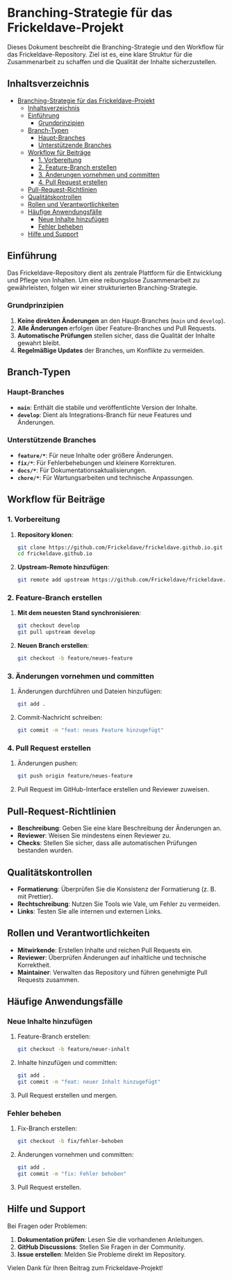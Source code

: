 # Branching-Strategie für das Frickeldave-Projekt

Dieses Dokument beschreibt die Branching-Strategie und den Workflow für das Frickeldave-Repository. Ziel ist es, eine klare Struktur für die Zusammenarbeit zu schaffen und die Qualität der Inhalte sicherzustellen.

## Inhaltsverzeichnis

- [Branching-Strategie für das Frickeldave-Projekt](#branching-strategie-für-das-frickeldave-projekt)
  - [Inhaltsverzeichnis](#inhaltsverzeichnis)
  - [Einführung](#einführung)
    - [Grundprinzipien](#grundprinzipien)
  - [Branch-Typen](#branch-typen)
    - [Haupt-Branches](#haupt-branches)
    - [Unterstützende Branches](#unterstützende-branches)
  - [Workflow für Beiträge](#workflow-für-beiträge)
    - [1. Vorbereitung](#1-vorbereitung)
    - [2. Feature-Branch erstellen](#2-feature-branch-erstellen)
    - [3. Änderungen vornehmen und committen](#3-änderungen-vornehmen-und-committen)
    - [4. Pull Request erstellen](#4-pull-request-erstellen)
  - [Pull-Request-Richtlinien](#pull-request-richtlinien)
  - [Qualitätskontrollen](#qualitätskontrollen)
  - [Rollen und Verantwortlichkeiten](#rollen-und-verantwortlichkeiten)
  - [Häufige Anwendungsfälle](#häufige-anwendungsfälle)
    - [Neue Inhalte hinzufügen](#neue-inhalte-hinzufügen)
    - [Fehler beheben](#fehler-beheben)
  - [Hilfe und Support](#hilfe-und-support)

## Einführung

Das Frickeldave-Repository dient als zentrale Plattform für die Entwicklung und Pflege von Inhalten. Um eine reibungslose Zusammenarbeit zu gewährleisten, folgen wir einer strukturierten Branching-Strategie.

### Grundprinzipien

1. **Keine direkten Änderungen** an den Haupt-Branches (`main` und `develop`).
2. **Alle Änderungen** erfolgen über Feature-Branches und Pull Requests.
3. **Automatische Prüfungen** stellen sicher, dass die Qualität der Inhalte gewahrt bleibt.
4. **Regelmäßige Updates** der Branches, um Konflikte zu vermeiden.

## Branch-Typen

### Haupt-Branches

- **`main`**: Enthält die stabile und veröffentlichte Version der Inhalte.
- **`develop`**: Dient als Integrations-Branch für neue Features und Änderungen.

### Unterstützende Branches

- **`feature/*`**: Für neue Inhalte oder größere Änderungen.
- **`fix/*`**: Für Fehlerbehebungen und kleinere Korrekturen.
- **`docs/*`**: Für Dokumentationsaktualisierungen.
- **`chore/*`**: Für Wartungsarbeiten und technische Anpassungen.

## Workflow für Beiträge

### 1. Vorbereitung

1. **Repository klonen**:
   ```bash
   git clone https://github.com/Frickeldave/frickeldave.github.io.git
   cd frickeldave.github.io
   ```

2. **Upstream-Remote hinzufügen**:
   ```bash
   git remote add upstream https://github.com/Frickeldave/frickeldave.github.io.git
   ```

### 2. Feature-Branch erstellen

1. **Mit dem neuesten Stand synchronisieren**:
   ```bash
   git checkout develop
   git pull upstream develop
   ```

2. **Neuen Branch erstellen**:
   ```bash
   git checkout -b feature/neues-feature
   ```

### 3. Änderungen vornehmen und committen

1. Änderungen durchführen und Dateien hinzufügen:
   ```bash
   git add .
   ```

2. Commit-Nachricht schreiben:
   ```bash
   git commit -m "feat: neues Feature hinzugefügt"
   ```

### 4. Pull Request erstellen

1. Änderungen pushen:
   ```bash
   git push origin feature/neues-feature
   ```

2. Pull Request im GitHub-Interface erstellen und Reviewer zuweisen.

## Pull-Request-Richtlinien

- **Beschreibung**: Geben Sie eine klare Beschreibung der Änderungen an.
- **Reviewer**: Weisen Sie mindestens einen Reviewer zu.
- **Checks**: Stellen Sie sicher, dass alle automatischen Prüfungen bestanden wurden.

## Qualitätskontrollen

- **Formatierung**: Überprüfen Sie die Konsistenz der Formatierung (z. B. mit Prettier).
- **Rechtschreibung**: Nutzen Sie Tools wie Vale, um Fehler zu vermeiden.
- **Links**: Testen Sie alle internen und externen Links.

## Rollen und Verantwortlichkeiten

- **Mitwirkende**: Erstellen Inhalte und reichen Pull Requests ein.
- **Reviewer**: Überprüfen Änderungen auf inhaltliche und technische Korrektheit.
- **Maintainer**: Verwalten das Repository und führen genehmigte Pull Requests zusammen.

## Häufige Anwendungsfälle

### Neue Inhalte hinzufügen

1. Feature-Branch erstellen:
   ```bash
   git checkout -b feature/neuer-inhalt
   ```

2. Inhalte hinzufügen und committen:
   ```bash
   git add .
   git commit -m "feat: neuer Inhalt hinzugefügt"
   ```

3. Pull Request erstellen und mergen.

### Fehler beheben

1. Fix-Branch erstellen:
   ```bash
   git checkout -b fix/fehler-behoben
   ```

2. Änderungen vornehmen und committen:
   ```bash
   git add .
   git commit -m "fix: Fehler behoben"
   ```

3. Pull Request erstellen.

## Hilfe und Support

Bei Fragen oder Problemen:

1. **Dokumentation prüfen**: Lesen Sie die vorhandenen Anleitungen.
2. **GitHub Discussions**: Stellen Sie Fragen in der Community.
3. **Issue erstellen**: Melden Sie Probleme direkt im Repository.

Vielen Dank für Ihren Beitrag zum Frickeldave-Projekt!